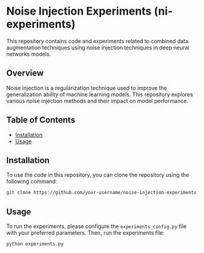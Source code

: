 # Noise Injection Experiments (ni-experiments)

This repository contains code and experiments related to combined data augmentation techniques using noise injection techniques in deep neural networks models.

## Overview

Noise injection is a regularization technique used to improve the generalization ability of machine learning models. This repository explores various noise injection methods and their impact on model performance.

## Table of Contents

- [Installation](#installation)
- [Usage](#usage)

## Installation

To use the code in this repository, you can clone the repository using the following command:

```bash
git clone https://github.com/your-username/noise-injection-experiments.git
````

## Usage

To run the experiments, please configure the `experiments_config.py` file with your preferred parameters. Then, run the experiments file:

```bash
python experiments.py
```
